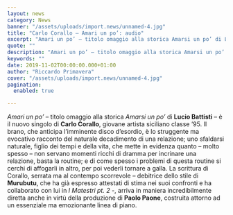 ```yaml
---
layout: news
category: News
banner: "/assets/uploads/import.news/unnamed-4.jpg"
title: "Carlo Corallo – Amari un po’: audio"
excerpt: "Amari un po’ – titolo omaggio alla storica Amarsi un po’ di Lucio Battisti – è il nuovo singolo di Carlo Corallo, giovane artista siciliano classe ’95. Il brano, che anticipa l’imminente disco d’esordio, è lo struggente ma evocativo racconto del naturale decadimento di una relazione; uno sfaldarsi naturale, figlio dei tempi e della vita, [&hellip"
quote: ""
description: "Amari un po’ – titolo omaggio alla storica Amarsi un po’ di Lucio Battisti – è il nuovo singolo di Carlo Corallo, giovane artista siciliano classe ’95. Il brano, che anticipa l’imminente disco d’esordio, è lo struggente ma evocativo racconto del naturale decadimento di una relazione; uno sfaldarsi naturale, figlio dei tempi e della vita, [&hellip"
keywords: ""
date: 2019-11-02T00:00:00.000+01:00
author: "Riccardo Primavera"
cover: "/assets/uploads/import.news/unnamed-4.jpg"
pagination:
  enabled: true

---
```


_Amari un po’_ – titolo omaggio alla storica _Amarsi un po’_ di **Lucio Battisti** – è il nuovo singolo di **Carlo Corallo**, giovane artista siciliano classe ’95\. Il brano, che anticipa l’imminente disco d’esordio, è lo struggente ma evocativo racconto del naturale decadimento di una relazione; uno sfaldarsi naturale, figlio dei tempi e della vita, che mette in evidenza quanto – molto spesso – non servano momenti ricchi di dramma per incrinare una relazione, basta la routine; e di come spesso i problemi di questa routine si cerchi di affogarli in altro, per poi vederli tornare a galla. La scrittura di Corallo, serrata ma al contempo scorrevole – debitrice dello stile di **Murubutu**, che ha già espresso attestati di stima nei suoi confronti e ha collaborato con lui in _I Matestri pt. 2_ \-, arriva in maniera incredibilmente diretta anche in virtù della produzione di **Paolo Paone**, costruita attorno ad un essenziale ma emozionante linea di piano.